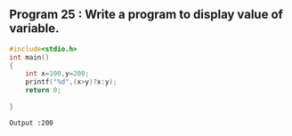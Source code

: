 ## Program 25 : Write a program to display value of variable.
```C
#include<stdio.h>
int main()
{
	int x=100,y=200;
	printf("%d",(x>y)?x:y);
	return 0;
	
}
```
```
Output :200
```

